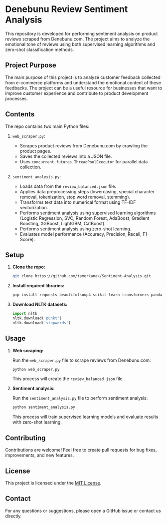 # Denebunu Review Sentiment Analysis

This repository is developed for performing sentiment analysis on product reviews scraped from Denebunu.com. The project aims to analyze the emotional tone of reviews using both supervised learning algorithms and zero-shot classification methods.

## Project Purpose

The main purpose of this project is to analyze customer feedback collected from e-commerce platforms and understand the emotional content of these feedbacks. The project can be a useful resource for businesses that want to improve customer experience and contribute to product development processes.

## Contents

The repo contains two main Python files:

1.  `web_scraper.py`:
    *   Scrapes product reviews from Denebunu.com by crawling the product pages.
    *   Saves the collected reviews into a JSON file.
    *   Uses `concurrent.futures.ThreadPoolExecutor` for parallel data collection.

2.  `sentiment_analysis.py`:
    *   Loads data from the `review_balanced.json` file.
    *   Applies data preprocessing steps (lowercasing, special character removal, tokenization, stop word removal, stemming).
    *   Transforms text data into numerical format using TF-IDF vectorization.
    *   Performs sentiment analysis using supervised learning algorithms (Logistic Regression, SVC, Random Forest, AdaBoost, Gradient Boosting, XGBoost, LightGBM, CatBoost).
    *   Performs sentiment analysis using zero-shot learning.
    *   Evaluates model performance (Accuracy, Precision, Recall, F1-Score).

## Setup

1.  **Clone the repo:**

    ```bash
    git clone https://github.com/tamerkanak/Sentiment-Analysis.git
    ```
2.  **Install required libraries:**

    ```bash
    pip install requests beautifulsoup4 scikit-learn transformers pandas nltk TurkishStemmer xgboost lightgbm catboost
    ```
3.  **Download NLTK datasets:**
    ```python
    import nltk
    nltk.download('punkt')
    nltk.download('stopwords')
    ```

## Usage

1.  **Web scraping:**

    Run the `web_scraper.py` file to scrape reviews from Denebunu.com:

    ```bash
    python web_scraper.py
    ```

    This process will create the `review_balanced.json` file.

2.  **Sentiment analysis:**

    Run the `sentiment_analysis.py` file to perform sentiment analysis:

    ```bash
    python sentiment_analysis.py
    ```

    This process will train supervised learning models and evaluate results with zero-shot learning.

## Contributing

Contributions are welcome! Feel free to create pull requests for bug fixes, improvements, and new features.

## License

This project is licensed under the [MIT License](LICENSE).

## Contact

For any questions or suggestions, please open a GitHub issue or contact us directly.
